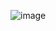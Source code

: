 ![image](https://github.com/BernardoDuque/Curriculo-2-Bernardo-Duque/assets/143883596/b6b03126-2cf2-4136-b210-7c0466142a2d)
